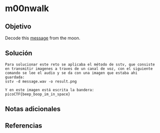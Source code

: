 # m00nwalk
## Objetivo
Decode this [message](https://jupiter.challenges.picoctf.org/static/14393e18d98fedbaedbc28896d7ef31a/message.wav) from the moon.
## Solución
```
Para solucionar este reto se aplicaba el método de sstv, que consiste en transmitir imagenes a traves de un canal de voz, con el siguiente comando se lee el audio y se da con una imagen que estaba ahi guardada:
sstv -d message.wav -o result.png

Y en este imagen está escrita la bandera:
picoCTF{beep_boop_im_in_space}
```
## Notas adicionales
## Referencias